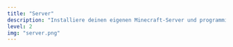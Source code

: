 ```yaml
---
title: "Server"
description: "Installiere deinen eigenen Minecraft-Server und programmiere Mods für ihn. Dabei lernst du einiges über Linux und Cloud Computing."
level: 2
img: "server.png"
---
```

